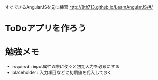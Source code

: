すぐできるAngularJSを元に練習
http://8th713.github.io/LearnAngularJS/#/
# ToDoアプリを作ろう

# 勉強メモ
* required : input属性の際に使うと初期入力を必須にする
* placeholder : 入力項目などに初期値を代入しておく